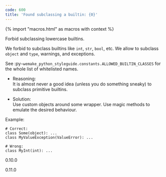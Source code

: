 ```yaml
---
code: 600
title: 'Found subclassing a builtin: {0}'
---
```


{% import "macros.html" as macros with context %}

Forbid subclassing lowercase builtins.

We forbid to subclass builtins like `int`, `str`, `bool`, etc. We allow
to subclass `object` and `type`, warnings, and exceptions.

See :py`~wemake_python_styleguide.constants.ALLOWED_BUILTIN_CLASSES` for
the whole list of whitelisted names.

  - Reasoning:  
    It is almost never a good idea (unless you do something sneaky) to
    subclass primitive builtins.

  - Solution:  
    Use custom objects around some wrapper. Use magic methods to emulate
    the desired behaviour.

Example:

    # Correct:
    class Some(object): ...
    class MyValueException(ValueError): ...
    
    # Wrong:
    class MyInt(int): ...

<div class="versionadded">

0.10.0

</div>

<div class="versionchanged">

0.11.0

</div>